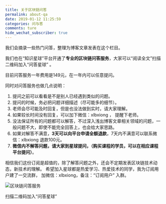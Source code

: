 ```yaml
---
title: 关于区块链问答
permalink: about-qa
date: 2019-01-12 11:25:59
categories: 问与答
comments: ture
hide_wechat_subscriber: true
---
```


我们会摘录一些热门问答，整理为博客文章发表在这个栏目。

我们也在“知识星球”平台开通了**专业的区块链问答服务**，大家可以“阅读全文”扫描二维码加入“问答星球” 。
<!-- more -->



目前问答服务一年费用是149元，在一年内可以任意提问。

同时对问答服务也做几点说明：
1. 提问之前可以看看是不是别人已经遇到类似的问题。
2. 提问的时候，务必把问题详细描述（尽可能多的细节）。
3. 老师会尽可能及时回复，但是也没法做到实时，请大家理解。
4. 如果较长时间没有回复，可以加下微信：xlbxiong ， 提醒下老师。
5. 没法保证所有的问题都可以解答，不过深入浅出博客文章相关领域的问题，一般问题不大，即使不能完全回答上，也会给大家思路。
6. 如果对解答不满意，**3天可以向平台申请全额退款**，7天内不满意可以联系微信：xlbxiong 退款100元。
7. **微信内不解答问题，请大家到星球提问，（购买课程的学员，可以在相应课程平台提问）**。

相信我们这份订阅是超值的，除了解答问题之外，还会不定期发表区块链技术动态，新技术的理解。
希望加入星球都是热爱学习、热爱技术的同学，我为订阅用户建了一交流群， 加微信：xlbxiong，备注：“订阅用户” 入群。

![区块链问答服务](https://img.learnblockchain.cn/2019/05/15587097728852.jpg)
<p class="image-caption">扫描二维码加入“问答星球”</p>

